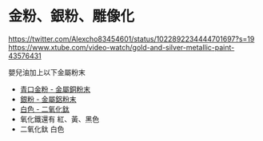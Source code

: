 金粉、銀粉、雕像化
====

<https://twitter.com/Alexcho83454601/status/1022892234444701697?s=19>
<https://www.xtube.com/video-watch/gold-and-silver-metallic-paint-43576431>

嬰兒油加上以下金屬粉末

- [青口金粉 - 金屬銅粉末](https://shop.dechemical.com.tw/product.php?pid_for_show=6403&category_sn=516)
- [銀粉 - 金屬鋁粉末](https://shop.dechemical.com.tw/product.php?pid_for_show=4036)
- [白色 - 二氧化鈦](https://shop.dechemical.com.tw/product.php?pid_for_show=3593)
- 氧化鐵還有 紅、黃、黑色
- 二氧化鈦 白色